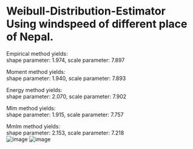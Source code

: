 # Weibull-Distribution-Estimator Using windspeed of different place of Nepal.

Empirical  method yields: </br>
shape parameter: 1.974, scale parameter: 7.897</br>

Moment  method yields:</br>
shape parameter: 1.940, scale parameter: 7.893</br>

Energy  method yields:</br>
shape parameter: 2.070, scale parameter: 7.902</br>

Mlm  method yields:</br>
shape parameter: 1.915, scale parameter: 7.757</br>

Mmlm  method yields:</br>
shape parameter: 2.153, scale parameter: 7.218</br>
![image](https://user-images.githubusercontent.com/21165474/148879512-f4b2c892-f3ae-4c43-9fd4-ecbc0a205762.png)
![image](https://user-images.githubusercontent.com/21165474/148879542-ca1b124c-f923-4266-a2fb-35c85e70cf98.png)


